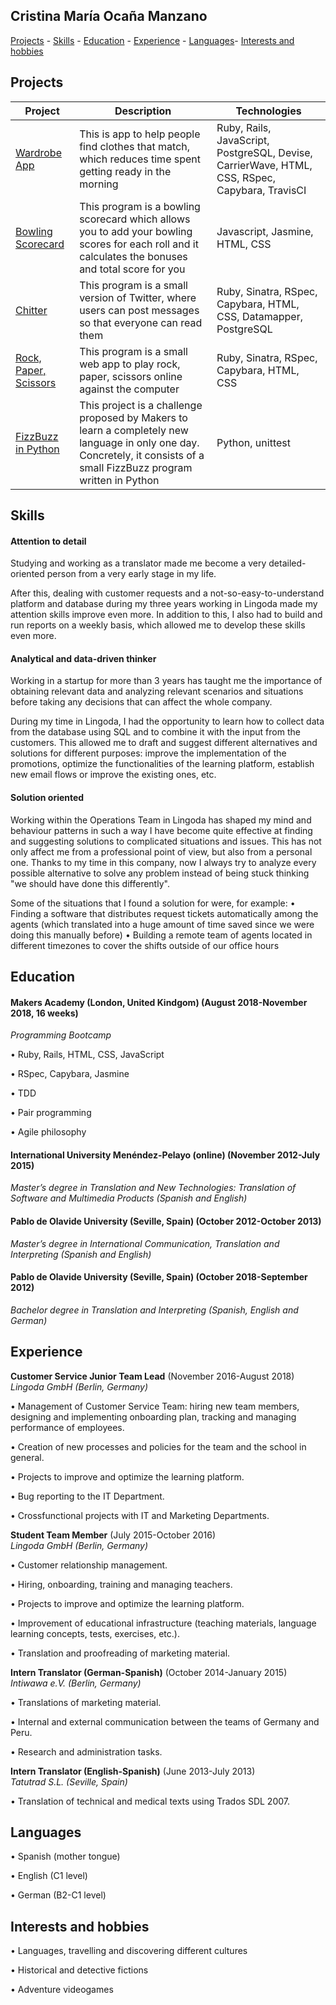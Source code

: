 ## Cristina María Ocaña Manzano

[Projects](#projects) - [Skills](#skills) - [Education](#education) - [Experience](#experience) - [Languages](#languages)- [Interests and hobbies](#interests-and-hobbies)

## Projects

| Project | Description | Technologies |
| --- | --- | --- |
| [Wardrobe App](https://github.com/cristinaocanamanzano/wardrobe-app) | This is app to help people find clothes that match, which reduces time spent getting ready in the morning | Ruby, Rails, JavaScript, PostgreSQL, Devise, CarrierWave, HTML, CSS, RSpec, Capybara, TravisCI |
| [Bowling Scorecard](https://github.com/cristinaocanamanzano/bowling-challenge) | This program is a bowling scorecard which allows you to add your bowling scores for each roll and it calculates the bonuses and total score for you | Javascript, Jasmine, HTML, CSS |
| [Chitter](https://github.com/cristinaocanamanzano/chitter-challenge) | This program is a small version of Twitter, where users can post messages so that everyone can read them | Ruby, Sinatra, RSpec, Capybara, HTML, CSS, Datamapper, PostgreSQL |
| [Rock, Paper, Scissors](https://github.com/cristinaocanamanzano/rps-challenge) | This program is a small web app to play rock, paper, scissors online against the computer | Ruby, Sinatra, RSpec, Capybara, HTML, CSS |
| [FizzBuzz in Python](https://github.com/cristinaocanamanzano/fizzbuzz-challenge-python) | This project is a challenge proposed by Makers to learn a completely new language in only one day. Concretely, it consists of a small FizzBuzz program written in Python | Python, unittest |

## Skills

#### Attention to detail

Studying and working as a translator made me become a very detailed-oriented person from a very early stage in my life. 

After this, dealing with customer requests and a not-so-easy-to-understand platform and database during my three years working in Lingoda made my attention skills improve even more. In addition to this, I also had to build and run reports on a weekly basis, which allowed me to develop these skills even more. 


#### Analytical and data-driven thinker 

Working in a startup for more than 3 years has taught me the importance of obtaining relevant data and analyzing relevant scenarios and situations before taking any decisions that can affect the whole company.

During my time in Lingoda, I had the opportunity to learn how to collect data from the database using SQL and to combine it with the input from the customers. This allowed me to draft and suggest different alternatives and solutions for different purposes: improve the implementation of the promotions, optimize the functionalities of the learning platform, establish new email flows or improve the existing ones, etc.

#### Solution oriented

Working within the Operations Team in Lingoda has shaped my mind and behaviour patterns in such a way I have become quite effective at finding and suggesting solutions to complicated situations and issues. This has not only affect me from a professional point of view, but also from a personal one. Thanks to my time in this company, now I always try to analyze every possible alternative to solve any problem instead of being stuck thinking "we should have done this differently".

Some of the situations that I found a solution for were, for example: 
• Finding a software that distributes request tickets automatically among the agents (which translated into a huge amount of time saved since we were doing this manually before)
• Building a remote team of agents located in different timezones to cover the shifts outside of our office hours

## Education

#### Makers Academy (London, United Kindgom) (August 2018-November 2018, 16 weeks)

*Programming Bootcamp*

  • Ruby, Rails, HTML, CSS, JavaScript
  
  • RSpec, Capybara, Jasmine
  
  • TDD
  
  • Pair programming
  
  • Agile philosophy

#### International University Menéndez-Pelayo (online) (November 2012-July 2015)
*Master’s degree in Translation and New Technologies: Translation of Software and Multimedia Products (Spanish and English)*

#### Pablo de Olavide University (Seville, Spain) (October 2012-October 2013)
*Master’s degree in International Communication, Translation and Interpreting (Spanish and English)*

#### Pablo de Olavide University (Seville, Spain) (October 2018-September 2012)
*Bachelor degree in Translation and Interpreting (Spanish, English and German)*


## Experience

**Customer Service Junior Team Lead** (November 2016-August 2018)    
*Lingoda GmbH (Berlin, Germany)*

• Management of Customer Service Team: hiring new team members, designing and implementing onboarding plan, tracking and managing performance of employees.

• Creation of new processes and policies for the team and the school in general.

• Projects to improve and optimize the learning platform.

• Bug reporting to the IT Department.

• Crossfunctional projects with IT and Marketing Departments.

**Student Team Member** (July 2015-October 2016)   
*Lingoda GmbH (Berlin, Germany)*

• Customer relationship management.

• Hiring, onboarding, training and managing teachers.

• Projects to improve and optimize the learning platform.

• Improvement of educational infrastructure (teaching materials, language learning concepts, tests, exercises, etc.).

• Translation and proofreading of marketing material.

**Intern Translator (German-Spanish)** (October 2014-January 2015)  
*Intiwawa e.V. (Berlin, Germany)*

• Translations of marketing material. 

• Internal and external communication between the teams of Germany and Peru. 

• Research and administration tasks.

**Intern Translator (English-Spanish)** (June 2013-July 2013)   
*Tatutrad S.L. (Seville, Spain)* 

• Translation of technical and medical texts using Trados SDL 2007.

## Languages
• Spanish (mother tongue)

• English (C1 level)

• German (B2-C1 level)

## Interests and hobbies
• Languages, travelling and discovering different cultures

• Historical and detective fictions

• Adventure videogames
